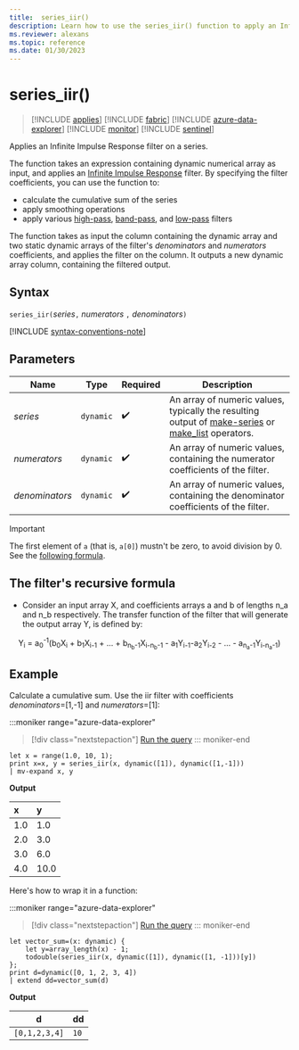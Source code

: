 ```yaml
---
title:  series_iir()
description: Learn how to use the series_iir() function to apply an Infinite Impulse Response filter on a series.
ms.reviewer: alexans
ms.topic: reference
ms.date: 01/30/2023
---
```

# series_iir()

> [!INCLUDE [applies](../includes/applies-to-version/applies.md)] [!INCLUDE [fabric](../includes/applies-to-version/fabric.md)] [!INCLUDE [azure-data-explorer](../includes/applies-to-version/azure-data-explorer.md)] [!INCLUDE [monitor](../includes/applies-to-version/monitor.md)] [!INCLUDE [sentinel](../includes/applies-to-version/sentinel.md)]

Applies an Infinite Impulse Response filter on a series.  

The function takes an expression containing dynamic numerical array as input, and applies an [Infinite Impulse Response](https://en.wikipedia.org/wiki/Infinite_impulse_response) filter. By specifying the filter coefficients, you can use the function to:

* calculate the cumulative sum of the series
* apply smoothing operations
* apply various [high-pass](https://en.wikipedia.org/wiki/High-pass_filter), [band-pass](https://en.wikipedia.org/wiki/Band-pass_filter), and [low-pass](https://en.wikipedia.org/wiki/Low-pass_filter) filters

The function takes as input the column containing the dynamic array and two static dynamic arrays of the filter's *denominators* and *numerators* coefficients, and applies the filter on the column. It outputs a new dynamic array column, containing the filtered output.  

## Syntax

`series_iir(`*series*`,` *numerators* `,` *denominators*`)`

[!INCLUDE [syntax-conventions-note](../includes/syntax-conventions-note.md)]

## Parameters

| Name | Type | Required | Description |
|--|--|--|--|
| *series* | `dynamic` |  :heavy_check_mark: | An array of numeric values, typically the resulting output of [make-series](make-series-operator.md) or [make_list](make-list-aggregation-function.md) operators.|
| *numerators* | `dynamic` |  :heavy_check_mark: | An array of numeric values, containing the numerator coefficients of the filter.|
| *denominators* | `dynamic` |  :heavy_check_mark: | An array of numeric values, containing the denominator coefficients of the filter.|

> [!IMPORTANT]
> The first element of `a` (that is, `a[0]`) mustn't be zero, to avoid division by 0. See the [following formula](#the-filters-recursive-formula).

## The filter's recursive formula

* Consider an input array X, and coefficients arrays a and b of lengths n_a and n_b respectively. The transfer function of the filter that will generate the output array Y, is defined by:

<div align="center">
Y<sub>i</sub> = a<sub>0</sub><sup>-1</sup>(b<sub>0</sub>X<sub>i</sub>
 + b<sub>1</sub>X<sub>i-1</sub> + ... + b<sub>n<sub>b</sub>-1</sub>X<sub>i-n<sub>b</sub>-1</sub>
 - a<sub>1</sub>Y<sub>i-1</sub>-a<sub>2</sub>Y<sub>i-2</sub> - ... - a<sub>n<sub>a</sub>-1</sub>Y<sub>i-n<sub>a</sub>-1</sub>)
</div>

## Example

Calculate a cumulative sum. 
Use the iir filter with coefficients *denominators*=[1,-1] and *numerators*=[1]:  

:::moniker range="azure-data-explorer"
> [!div class="nextstepaction"]
> <a href="https://dataexplorer.azure.com/clusters/help/databases/Samples?query=H4sIAAAAAAAAA8tJLVGoULBVKErMS0/VMNQz0FEwBGFNa66Cosw8oKRthY5CJVBFcWpRZmpxfGZmkQZQJKUyLzE3M1kj2jBWE5mnowsU0OSqUcgt002tKEjMS1EA6QcAEyBol2cAAAA=" target="_blank">Run the query</a>
::: moniker-end

```kusto
let x = range(1.0, 10, 1);
print x=x, y = series_iir(x, dynamic([1]), dynamic([1,-1]))
| mv-expand x, y
```

**Output**

| x | y |
|:--|:--|
|1.0|1.0|
|2.0|3.0|
|3.0|6.0|
|4.0|10.0|

Here's how to wrap it in a function:

:::moniker range="azure-data-explorer"
> [!div class="nextstepaction"]
> <a href="https://dataexplorer.azure.com/clusters/help/databases/Samples?query=H4sIAAAAAAAAA02OzQrCMBCE73mKOSaQglVPljxJKSE0iwbSKNsoCeq7GwR/5jY73ywTKeNGcz6zXa+LkeUAX5NbwqxwF2iKjajGMbtqI6VjPsmi0KEf3nFrkotyJQ602hBYFv15Icd+Uv9Oo2sXNdZJiecgLhxShjdfYKPRmK3GTmPfmAeoZEoe3pvfSunVC0CCVEu3AAAA" target="_blank">Run the query</a>
::: moniker-end

```kusto
let vector_sum=(x: dynamic) {
    let y=array_length(x) - 1;
    todouble(series_iir(x, dynamic([1]), dynamic([1, -1]))[y])
};
print d=dynamic([0, 1, 2, 3, 4])
| extend dd=vector_sum(d)
```

**Output**

|d            |dd  |
|-------------|----|
|`[0,1,2,3,4]`|`10`|
